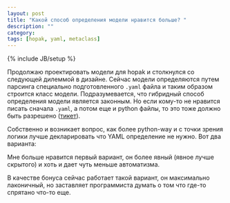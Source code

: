 ```yaml
---
layout: post
title: "Какой способ определения модели нравится больше? "
description: ""
category: 
tags: [hopak, yaml, metaclass]
---
```

{% include JB/setup %}

Продолжаю проектировать модели для hopak и столкнулся со следующей дилеммой в дизайне. Сейчас модели определяются путем парсинга специально подготовленного `.yaml` файла и таким образом строится класс модели. Подразумевается, что гибридный способ определения модели является законным. Но если кому-то не нравится писать сначала `.yaml`, а потом еще и python файлы, то это тоже должно быть разрешено ([тикет](https://github.com/xen/hopak/issues/4)). 

Собственно и возникает вопрос, как более python-way и с точки зрения логики лучше декларировать что YAML определение не нужно. Вот два варианта:

<script src="https://gist.github.com/4493562.js"></script>

Мне больше нравится первый вариант, он более явный (явное лучше скрытого) и хоть и дает чуть меньше автоматизма.

В качестве бонуса сейчас работает такой вариант, он максимально лаконичный, но заставляет программиста думать о том что где-то спрятано что-то еще.

<script src="https://gist.github.com/4493683.js"></script>